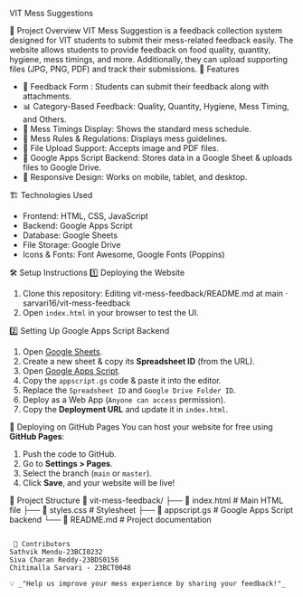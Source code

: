 VIT Mess Suggestions

📌 Project Overview
VIT Mess Suggestion is a feedback collection system designed for VIT students to submit their mess-related feedback easily. The website allows students to provide feedback on food quality, quantity, hygiene, mess timings, and more. Additionally, they can upload supporting files (JPG, PNG, PDF) and track their submissions.
🎯 Features
- 📝 Feedback Form : Students can submit their feedback along with attachments.
- 📊 Category-Based Feedback: Quality, Quantity, Hygiene, Mess Timing, and Others.
- 📅 Mess Timings Display: Shows the standard mess schedule.
- 📜 Mess Rules & Regulations: Displays mess guidelines.
- 📂 File Upload Support: Accepts image and PDF files.
- 📡 Google Apps Script Backend: Stores data in a Google Sheet & uploads files to Google Drive.
- 📱 Responsive Design: Works on mobile, tablet, and desktop.

🏗️ Technologies Used
- Frontend: HTML, CSS, JavaScript
- Backend: Google Apps Script
- Database: Google Sheets
- File Storage: Google Drive
- Icons & Fonts: Font Awesome, Google Fonts (Poppins)

 🛠️ Setup Instructions
1️⃣ Deploying the Website
1. Clone this repository:
   Editing vit-mess-feedback/README.md at main · sarvari16/vit-mess-feedback
2. Open `index.html` in your browser to test the UI.

2️⃣ Setting Up Google Apps Script Backend
1. Open [Google Sheets](https://docs.google.com/spreadsheets/).
2. Create a new sheet & copy its **Spreadsheet ID** (from the URL).
3. Open [Google Apps Script](https://script.google.com/).
4. Copy the `appscript.gs` code & paste it into the editor.
5. Replace the `Spreadsheet ID` and `Google Drive Folder ID`.
6. Deploy as a Web App (`Anyone can access` permission).
7. Copy the **Deployment URL** and update it in `index.html`.

🚀 Deploying on GitHub Pages
You can host your website for free using **GitHub Pages**:
1. Push the code to GitHub.
2. Go to **Settings > Pages**.
3. Select the branch (`main` or `master`).
4. Click **Save**, and your website will be live!

 📂 Project Structure
📁 vit-mess-feedback/
├── 📄 index.html  # Main HTML file
├── 🎨 styles.css  # Stylesheet
├── 📜 appscript.gs # Google Apps Script backend
└── 📄 README.md   # Project documentation
```

 🤝 Contributors
Sathvik Mendu-23BCI0232
Siva Charan Reddy-23BDS0156
Chitimalla Sarvari - 23BCT0048

💡 _"Help us improve your mess experience by sharing your feedback!"_
